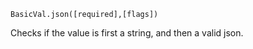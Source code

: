 ```BasicVal.json([required],[flags])```

Checks if the value is first a string, and then a valid json.